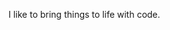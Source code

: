 I like to bring things to life with code.

<!---
pullenrc/pullenrc is a ✨ special ✨ repository because its `README.md` (this file) appears on your GitHub profile.
You can click the Preview link to take a look at your changes.
--->
